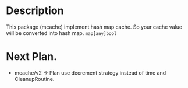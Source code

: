 # Description
This package (mcache) implement hash map cache.
So your cache value will be converted into hash map.
```map[any]bool```

# Next Plan.
- mcache/v2 -> Plan use decrement strategy instead of time and CleanupRoutine.